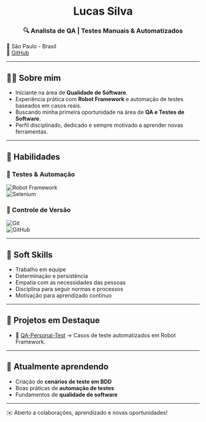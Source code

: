 <h1 align="center">Lucas Silva</h1>

<h3 align="center">🔍 Analista de QA | Testes Manuais & Automatizados</h3>

📍 São Paulo - Brasil  
🔗 [GitHub](https://github.com/QALucasSilva)  

---

## 🧑‍💻 Sobre mim  
- Iniciante na área de **Qualidade de Software**.  
- Experiência prática com **Robot Framework** e automação de testes baseados em casos reais.  
- Buscando minha primeira oportunidade na área de **QA e Testes de Software**.  
- Perfil disciplinado, dedicado e sempre motivado a aprender novas ferramentas.  

---

## 🚀 Habilidades  

### 🔹 Testes & Automação  
![Robot Framework](https://img.shields.io/badge/Robot%20Framework-000000?style=for-the-badge&logo=robotframework&logoColor=white)  
![Selenium](https://img.shields.io/badge/Selenium-43B02A?style=for-the-badge&logo=selenium&logoColor=white)  

### 🔹 Controle de Versão  
![Git](https://img.shields.io/badge/Git-F05032?style=for-the-badge&logo=git&logoColor=white)  
![GitHub](https://img.shields.io/badge/GitHub-181717?style=for-the-badge&logo=github&logoColor=white)  

---

## 🤝 Soft Skills  
- Trabalho em equipe  
- Determinação e persistência  
- Empatia com as necessidades das pessoas  
- Disciplina para seguir normas e processos  
- Motivação para aprendizado contínuo  

---

## 📌 Projetos em Destaque  

- 🧪 [QA-Personal-Test](https://github.com/337lczz/QA-Personal-Test) → Casos de teste automatizados em Robot Framework.  

---

## 🌱 Atualmente aprendendo  
- Criação de **cenários de teste em BDD**  
- Boas práticas de **automação de testes**  
- Fundamentos de **qualidade de software**  

---

✉️ Aberto a colaborações, aprendizado e novas oportunidades!  
